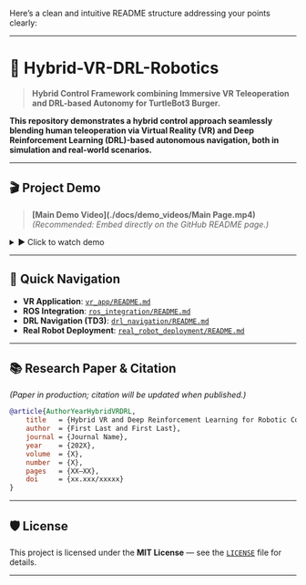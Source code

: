 Here’s a clean and intuitive README structure addressing your points clearly:

---

# 🚀 **Hybrid-VR-DRL-Robotics**

> **Hybrid Control Framework combining Immersive VR Teleoperation and DRL-based Autonomy for TurtleBot3 Burger.**

**This repository demonstrates a hybrid control approach seamlessly blending human teleoperation via Virtual Reality (VR) and Deep Reinforcement Learning (DRL)-based autonomous navigation, both in simulation and real-world scenarios.**

---

## 🎬 **Project Demo**

> **[Main Demo Video](./docs/demo_videos/Main Page.mp4)**
> *(Recommended: Embed directly on the GitHub README page.)*

<details>
<summary>▶️ Click to watch demo</summary>

*(Insert embedded video or GIF preview here)*

</details>

---

## 🚦 **Quick Navigation**

* **VR Application**: [`vr_app/README.md`](./vr_app/README.md)
* **ROS Integration**: [`ros_integration/README.md`](./ros_integration/README.md)
* **DRL Navigation (TD3)**: [`drl_navigation/README.md`](./drl_navigation/README.md)
* **Real Robot Deployment**: [`real_robot_deployment/README.md`](./real_robot_deployment/README.md)

---

## 📚 **Research Paper & Citation**

*(Paper in production; citation will be updated when published.)*

```bibtex
@article{AuthorYearHybridVRDRL,
    title   = {Hybrid VR and Deep Reinforcement Learning for Robotic Control},
    author  = {First Last and First Last},
    journal = {Journal Name},
    year    = {202X},
    volume  = {X},
    number  = {X},
    pages   = {XX–XX},
    doi     = {xx.xxx/xxxxx}
}
```

---

## 🛡️ **License**

This project is licensed under the **MIT License** — see the [`LICENSE`](./LICENSE) file for details.

---


